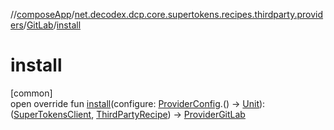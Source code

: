 //[composeApp](../../../index.md)/[net.decodex.dcp.core.supertokens.recipes.thirdparty.providers](../index.md)/[GitLab](index.md)/[install](install.md)

# install

[common]\
open override fun [install](install.md)(configure: [ProviderConfig](../../net.decodex.dcp.core.supertokens.recipes.thirdparty/-provider-config/index.md).() -&gt; [Unit](https://kotlinlang.org/api/latest/jvm/stdlib/kotlin/-unit/index.html)): ([SuperTokensClient](../../net.decodex.dcp.core.supertokens/-super-tokens-client/index.md), [ThirdPartyRecipe](../../net.decodex.dcp.core.supertokens.recipes.thirdparty/-third-party-recipe/index.md)) -&gt; [ProviderGitLab](../-provider-git-lab/index.md)
